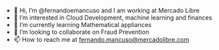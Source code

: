 - 👋 Hi, I’m @fernandoemancuso and I am working at Mercado Libre
- 👀 I’m interested in Cloud Development, machine learning and finances
- 🌱 I’m currently learning Mathematical appliances
- 💞️ I’m looking to collaborate on Fraud Prevention
- 📫 How to reach me at fernando.mancuso@mercadolibre.com

<!---
fernandoemancuso/fernandoemancuso is a ✨ special ✨ repository because its `README.md` (this file) appears on your GitHub profile.
You can click the Preview link to take a look at your changes.
--->
